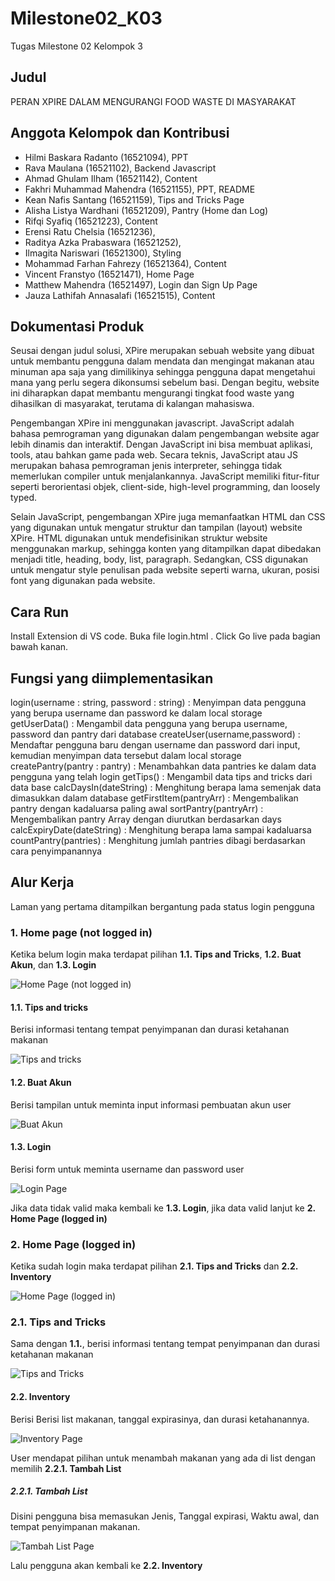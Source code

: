 # Milestone02_K03
Tugas Milestone 02 Kelompok 3

## Judul
PERAN XPIRE DALAM MENGURANGI FOOD WASTE DI MASYARAKAT

## Anggota Kelompok dan Kontribusi
- Hilmi Baskara Radanto	(16521094), PPT
- Rava Maulana	(16521102), Backend Javascript
- Ahmad Ghulam Ilham (16521142), Content
- Fakhri Muhammad Mahendra	(16521155), PPT, README
- Kean Nafis Santang (16521159), Tips and Tricks Page
- Alisha Listya Wardhani (16521209), Pantry (Home dan Log)
- Rifqi Syafiq	(16521223), Content
- Erensi Ratu Chelsia (16521236),
- Raditya Azka Prabaswara	(16521252),
- Ilmagita Nariswari (16521300), Styling
- Mohammad Farhan Fahrezy	(16521364), Content
- Vincent Franstyo	(16521471), Home Page
- Matthew Mahendra	(16521497), Login dan Sign Up Page
- Jauza Lathifah Annasalafi	(16521515), Content

## Dokumentasi Produk
Seusai dengan judul solusi, XPire merupakan sebuah website yang dibuat untuk membantu pengguna dalam mendata dan mengingat makanan atau minuman apa saja yang dimilikinya sehingga pengguna dapat mengetahui mana yang perlu segera dikonsumsi sebelum basi. Dengan begitu, website ini diharapkan dapat membantu mengurangi tingkat food waste yang dihasilkan di masyarakat, terutama di kalangan mahasiswa.

Pengembangan XPire ini menggunakan javascript. JavaScript adalah bahasa pemrograman yang digunakan dalam pengembangan website agar lebih dinamis dan interaktif. Dengan JavaScript ini bisa membuat aplikasi, tools, atau bahkan game pada web. Secara teknis, JavaScript atau JS merupakan bahasa pemrograman jenis interpreter, sehingga tidak memerlukan compiler untuk menjalankannya. JavaScript memiliki fitur-fitur seperti berorientasi objek, client-side, high-level programming, dan loosely typed.

Selain JavaScript, pengembangan XPire juga memanfaatkan HTML dan CSS yang digunakan untuk mengatur struktur dan tampilan (layout) website XPire. HTML digunakan untuk mendefisinikan struktur website menggunakan markup, sehingga konten yang ditampilkan dapat dibedakan menjadi title, heading, body, list, paragraph. Sedangkan, CSS digunakan untuk mengatur style penulisan pada website seperti warna, ukuran, posisi font yang digunakan pada website.
## Cara Run
Install Extension di VS code. Buka file login.html . Click Go live pada bagian bawah kanan.
## Fungsi yang diimplementasikan
login(username : string, password : string) : Menyimpan data pengguna yang berupa username dan password ke dalam local storage  <br>
getUserData() : Mengambil data pengguna yang berupa username, password dan pantry dari database
createUser(username,password) : Mendaftar pengguna baru dengan username dan password dari input, kemudian menyimpan data tersebut dalam local storage
createPantry(pantry : pantry) : Menambahkan data pantries ke dalam data pengguna yang telah login
getTips() : Mengambil data tips and tricks dari data base
calcDaysIn(dateString) : Menghitung berapa lama semenjak data dimasukkan dalam database
getFirstItem(pantryArr) : Mengembalikan pantry dengan kadaluarsa paling awal
sortPantry(pantryArr) : Mengembalikan pantry Array dengan diurutkan berdasarkan days
calcExpiryDate(dateString) : Menghitung berapa lama sampai kadaluarsa
countPantry(pantries) : Menghitung jumlah pantries dibagi berdasarkan cara penyimpanannya

## Alur Kerja
Laman yang pertama ditampilkan bergantung pada status login pengguna

### 1. Home page (not logged in) ###
Ketika belum login maka terdapat pilihan **1.1. Tips and Tricks**, **1.2. Buat Akun**, dan **1.3. Login**

![Home Page (not logged in)]()

#### 1.1. Tips and tricks ####
Berisi informasi tentang tempat penyimpanan dan durasi ketahanan makanan

![Tips and tricks]()

#### 1.2. Buat Akun ####
Berisi tampilan untuk meminta input informasi pembuatan akun user

![Buat Akun]()

#### 1.3. Login ####
Berisi form untuk meminta username dan password user

![Login Page]()

Jika data tidak valid maka kembali ke **1.3. Login**, jika data valid lanjut ke  **2. Home Page (logged in)**

### 2. Home Page (logged in) ###
Ketika sudah login maka terdapat pilihan **2.1. Tips and Tricks** dan **2.2. Inventory**

![Home Page (logged in)]()

### 2.1. Tips and Tricks ###
Sama dengan **1.1.**, berisi informasi tentang tempat penyimpanan dan durasi ketahanan makanan

![Tips and Tricks]()

#### 2.2. Inventory ####
Berisi Berisi list makanan, tanggal expirasinya, dan durasi ketahanannya.

![Inventory Page]()

User mendapat pilihan untuk menambah makanan yang ada di list dengan memilih **2.2.1. Tambah List**

##### 2.2.1. Tambah List #####

Disini pengguna bisa memasukan Jenis, Tanggal expirasi, Waktu awal, dan tempat penyimpanan makanan.

![Tambah List Page]()

Lalu pengguna akan kembali ke **2.2. Inventory**
